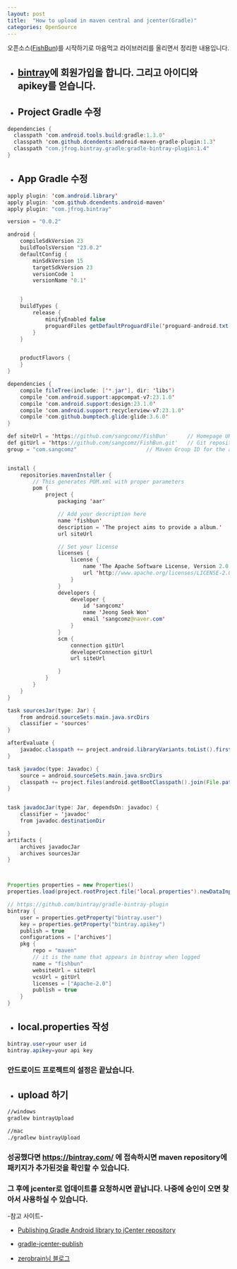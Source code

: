 ```yaml
---
layout: post
title:  "How to upload in maven central and jcenter(Gradle)"
categories: OpenSource
---
```


오픈소스([FishBun](https://github.com/sangcomz/FishBun))를 시작하기로 마음먹고 라이브러리를 올리면서 정리한 내용입니다.


* ## [bintray](https://bintray.com/)에 회원가입을 합니다. 그리고 아이디와 apikey를 얻습니다.
* ## Project Gradle 수정


```java
dependencies {
  classpath 'com.android.tools.build:gradle:1.3.0'
  classpath 'com.github.dcendents:android-maven-gradle-plugin:1.3'
  classpath "com.jfrog.bintray.gradle:gradle-bintray-plugin:1.4"
}
```
* ## App Gradle 수정

```java
apply plugin: 'com.android.library'
apply plugin: 'com.github.dcendents.android-maven'
apply plugin: "com.jfrog.bintray"

version = "0.0.2"

android {
    compileSdkVersion 23
    buildToolsVersion "23.0.2"
    defaultConfig {
        minSdkVersion 15
        targetSdkVersion 23
        versionCode 1
        versionName '0.1'


    }
    buildTypes {
        release {
            minifyEnabled false
            proguardFiles getDefaultProguardFile('proguard-android.txt'), 'proguard-rules.pro'
        }
    }


    productFlavors {
    }
}

dependencies {
    compile fileTree(include: ['*.jar'], dir: 'libs')
    compile 'com.android.support:appcompat-v7:23.1.0'
    compile 'com.android.support:design:23.1.0'
    compile 'com.android.support:recyclerview-v7:23.1.0'
    compile 'com.github.bumptech.glide:glide:3.6.0'
}

def siteUrl = 'https://github.com/sangcomz/FishBun'      // Homepage URL of the library
def gitUrl = 'https://github.com/sangcomz/FishBun.git'   // Git repository URL
group = "com.sangcomz"                      // Maven Group ID for the artifact


install {
    repositories.mavenInstaller {
        // This generates POM.xml with proper parameters
        pom {
            project {
                packaging 'aar'

                // Add your description here
                name 'fishbun'
                description = 'The project aims to provide a album.'
                url siteUrl

                // Set your license
                licenses {
                    license {
                        name 'The Apache Software License, Version 2.0'
                        url 'http://www.apache.org/licenses/LICENSE-2.0.txt'
                    }
                }
                developers {
                    developer {
                        id 'sangcomz'
                        name 'Jeong Seok Won'
                        email 'sangcomz@naver.com'
                    }
                }
                scm {
                    connection gitUrl
                    developerConnection gitUrl
                    url siteUrl

                }
            }
        }
    }
}

task sourcesJar(type: Jar) {
    from android.sourceSets.main.java.srcDirs
    classifier = 'sources'
}

afterEvaluate {
    javadoc.classpath += project.android.libraryVariants.toList().first().javaCompile.classpath
}

task javadoc(type: Javadoc) {
    source = android.sourceSets.main.java.srcDirs
    classpath += project.files(android.getBootClasspath().join(File.pathSeparator))
}


task javadocJar(type: Jar, dependsOn: javadoc) {
    classifier = 'javadoc'
    from javadoc.destinationDir

}
artifacts {
    archives javadocJar
    archives sourcesJar
}



Properties properties = new Properties()
properties.load(project.rootProject.file('local.properties').newDataInputStream())

// https://github.com/bintray/gradle-bintray-plugin
bintray {
    user = properties.getProperty("bintray.user")
    key = properties.getProperty("bintray.apikey")
    publish = true
    configurations = ['archives']
    pkg {
        repo = "maven"
        // it is the name that appears in bintray when logged
        name = "fishbun"
        websiteUrl = siteUrl
        vcsUrl = gitUrl
        licenses = ["Apache-2.0"]
        publish = true
    }
}
```

* ## local.properties 작성

```java
bintray.user=your user id
bintray.apikey=your api key
```

### 안드로이드 프로젝트의 설정은 끝났습니다.

* ## upload 하기


```bash
//windows
gradlew bintrayUpload

//mac
./gradlew bintrayUpload
```

### 성공했다면 https://bintray.com/ 에 접속하시면 maven repository에 패키지가 추가된것을 확인할 수 있습니다.
###  그 후에 jcenter로 업데이트를 요청하시면 끝납니다. 나중에 승인이 오면 찾아서 사용하실 수 있습니다.

-참고 사이트-
* [Publishing Gradle Android library to jCenter repository](https://www.virag.si/2015/01/publishing-gradle-android-library-to-jcenter/)


* [gradle-jcenter-publish](https://github.com/danielemaddaluno/gradle-jcenter-publish)


* [zerobrain님 블로그](http://zerobrain.tistory.com/53)
